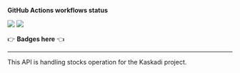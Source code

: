 **GitHub Actions workflows status**

[![](https://img.shields.io/github/workflow/status/kaskadi/stocks-api/deploy?label=deployed&logo=Amazon%20AWS)](https://github.com/kaskadi/stocks-api/actions?query=workflow%3Adeploy)
[![](https://img.shields.io/github/workflow/status/kaskadi/stocks-api/build?label=build&logo=mocha)](https://github.com/kaskadi/stocks-api/actions?query=workflow%3Abuild)
<!-- Only for branches which are not release/** or master -->
<!-- ![](https://img.shields.io/github/workflow/status/kaskadi/stocks-api/syntax-test?label=syntax-test&logo=serverless) -->

:point_right: **Badges here** :point_left:

****

This API is handling stocks operation for the Kaskadi project.
